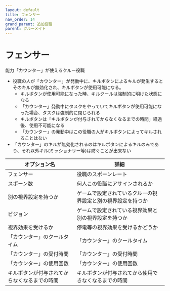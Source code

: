 ```yaml
---
layout: default
title: フェンサー
nav_order: 14
grand_parent: 追加役職
parent: クルーメイト
---
```


# フェンサー

能力「カウンター」が使えるクルー役職<br>
* 役職の人が「カウンター」が発動中に、キルボタンによるキルが発生するとそのキルが無効化され、キルボタンが使用可能になる。
  * キルボタンが使用可能になった時、キルクールは強制的に明けた状態になる
  * 「カウンター」発動中にタスクをやっていてキルボタンが使用可能になった場合、タスクは強制的に閉じられる
  * キルボタンは「キルボタンが付与されてからなくなるまでの時間」経過後、使用不可能になる
  * 「カウンター」の発動中はこの役職の人がキルボタンによってキルされることはない
* 「カウンター」のキルが無効化されるのはキルボタンによるキルのみであり、それ以外キル(ミッショナリー等)は防ぐことが出来ない

|  オプション名 |  詳細  |
| ---- | ---- |
|  フェンサー  | 役職のスポーンレート |
|  スポーン数  | 何人この役職にアサインされるか |
|  別の視界設定を持つか  |  ゲームで設定されているクルーの視界設定と別の視界設定を持つか  |
|  ビジョン  |  ゲームで設定されている視界効果と別の視界設定を持つか  |
|  視界効果を受けるか  |  停電等の視界効果を受けるかどうか  |
|  「カウンター」のクールタイム  | 「カウンター」のクールタイム |
|  「カウンター」の受付時間  |  「カウンター」の受付時間  |
|  「カウンター」の使用回数  |  「カウンター」の使用回数  |
|  キルボタンが付与されてからなくなるまでの時間  |  キルボタンが付与されてから使用できなくなるまでの時間  |